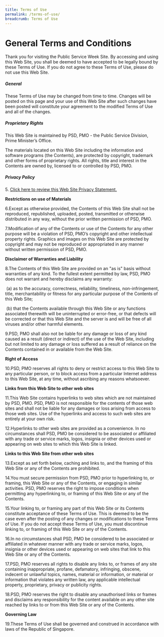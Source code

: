 ```yaml
---
title: Terms of Use
permalink: /terms-of-use/
breadcrumb: Terms of Use
---
```

# **General Terms and Conditions**
Thank you for visiting the Public Service Week Site. By accessing and using this Web Site, you shall be deemed to have accepted to be legally bound by these Terms of Use. If you do not agree to these Terms of Use, please do not use this Web Site.

##### **General**
These Terms of Use may be changed from time to time. Changes will be posted on this page and your use of this Web Site after such changes have been posted will constitute your agreement to the modified Terms of Use and all of the changes.

  

##### **Proprietary Rights**
This Web Site is maintained by PSD, PMO - the Public Service Division, Prime Minister’s Office.

The materials located on this Web Site including the information and software programs (the Contents), are protected by copyright, trademark and other forms of proprietary rights. All rights, title and interest in the Contents are owned by, licensed to or controlled by PSD, PMO.


##### **Privacy Policy**

5. [Click here to review this Web Site Privacy Statement.](https://www.careers.gov.sg/privacy-statement)

  

**Restrictions on use of Materials**

6.Except as otherwise provided, the Contents of this Web Site shall not be reproduced, republished, uploaded, posted, transmitted or otherwise distributed in any way, without the prior written permission of PSD, PMO.

7.Modification of any of the Contents or use of the Contents for any other purpose will be a violation of PSD, PMO’s copyright and other intellectual property rights. Graphics and images on this Web Site are protected by copyright and may not be reproduced or appropriated in any manner without written permission of PSD, PMO.

  

**Disclaimer of Warranties and Liability**

8.The Contents of this Web Site are provided on an "as is" basis without warranties of any kind. To the fullest extent permitted by law, PSD, PMO does not warrant and hereby disclaims any warranty:

 (a) as to the accuracy, correctness, reliability, timeliness, non-infringement, title, merchantability or fitness for any particular purpose of the Contents of this Web Site;

 (b) that the Contents available through this Web Site or any functions associated therewith will be uninterrupted or error-free, or that defects will be corrected or that this Web Site and the server is and will be free of all viruses and/or other harmful elements.

9.PSD, PMO shall also not be liable for any damage or loss of any kind caused as a result (direct or indirect) of the use of the Web Site, including but not limited to any damage or loss suffered as a result of reliance on the Contents contained in or available from the Web Site.

  

**Right of Access**

10.PSD, PMO reserves all rights to deny or restrict access to this Web Site to any particular person, or to block access from a particular Internet address to this Web Site, at any time, without ascribing any reasons whatsoever.

  

**Links from this Web Site to other web sites**

11.This Web Site contains hyperlinks to web sites which are not maintained by PSD, PMO. PSD, PMO is not responsible for the contents of those web sites and shall not be liable for any damages or loss arising from access to those web sites. Use of the hyperlinks and access to such web sites are entirely at your own risk.

12.Hyperlinks to other web sites are provided as a convenience. In no circumstances shall PSD, PMO be considered to be associated or affiliated with any trade or service marks, logos, insignia or other devices used or appearing on web sites to which this Web Site is linked.

  

**Links to this Web Site from other web sites**

13.Except as set forth below, caching and links to, and the framing of this Web Site or any of the Contents are prohibited.

14.You must secure permission from PSD, PMO prior to hyperlinking to, or framing, this Web Site or any of the Contents, or engaging in similar activities. PSD, PMO reserves the right to impose conditions when permitting any hyperlinking to, or framing of this Web Site or any of the Contents.

15.Your linking to, or framing any part of this Web Site or its Contents constitute acceptance of these Terms of Use. This is deemed to be the case even after the posting of any changes or modifications to these Terms of Use. If you do not accept these Terms of Use, you must discontinue linking to, or framing of this Web Site or any of the Contents.

16.In no circumstances shall PSD, PMO be considered to be associated or affiliated in whatever manner with any trade or service marks, logos, insignia or other devices used or appearing on web sites that link to this Web Site or any of the Contents.

17.PSD, PMO reserves all rights to disable any links to, or frames of any site containing inappropriate, profane, defamatory, infringing, obscene, indecent or unlawful topics, names, material or information, or material or information that violates any written law, any applicable intellectual property, proprietary, privacy or publicity rights.

18.PSD, PMO reserves the right to disable any unauthorised links or frames and disclaims any responsibility for the content available on any other site reached by links to or from this Web Site or any of the Contents.

  

**Governing Law**

19.These Terms of Use shall be governed and construed in accordance with laws of the Republic of Singapore.